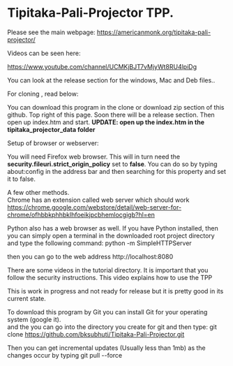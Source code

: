 # Tipitaka-Pali-Projector TPP.

Please see the main webpage:
https://americanmonk.org/tipitaka-pali-projector/

Videos can be seen here:

https://www.youtube.com/channel/UCMKjBJT7vMjyWt8RU4lpiDg

You can look at the release section for the windows, Mac and Deb files..

For cloning , read below:


You can download this program in the clone or download zip section of this github.  Top right of this page.
Soon there will be a release section.
Then open up index.htm and start.
<B>UPDATE:  open up the index.htm in the tipitaka_projector_data folder</B>


Setup of browser or webserver:

You will need Firefox web browser.  This will in turn need the <b>security.fileuri.strict_origin_policy</b> set to <b>false</b>.  You can do so by typing about:config in the address bar and then searching for this property and set it to false.  

A few other methods.  
Chrome has an extension called web server which should work
https://chrome.google.com/webstore/detail/web-server-for-chrome/ofhbbkphhbklhfoeikjpcbhemlocgigb?hl=en

Python also has a web browser as well.
If you have Python installed, then you can simply open a terminal in the downloaded root project directory and type the following command:  python -m SimpleHTTPServer

then you can go to the web address http://localhost:8080


There are some videos in the tutorial directory.  It is important that you follow the security instructions.
This video explains how to use the TPP

This is work in progress and not ready for release but it is pretty good in its current state.

To download this program by Git you can install Git for your operating system (google it).  
and the you can go into the directory you create for git and then type:
git clone https://github.com/bksubhuti/Tipitaka-Pali-Projector.git

Then you can get incremental updates (Usually less than 1mb) as the changes occur by typing
git pull --force


